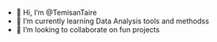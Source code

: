 - 👋 Hi, I’m @TemisanTaire
- 🌱 I’m currently learning Data Analysis tools and methodss
- 💞️ I’m looking to collaborate on fun projects


<!---
TemisanTaire/TemisanTaire is a ✨ special ✨ repository because its `README.md` (this file) appears on your GitHub profile.
You can click the Preview link to take a look at your changes.
--->
